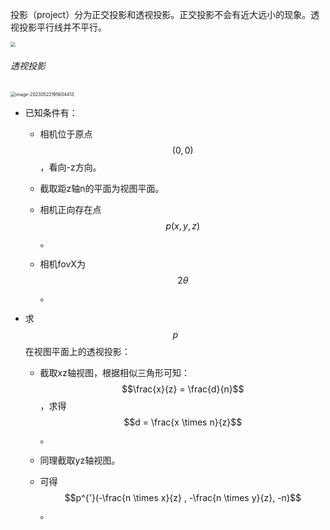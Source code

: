 

投影（project）分为正交投影和透视投影。正交投影不会有近大远小的现象。透视投影平行线并不平行。

<img src="./../../999.Asset/image-20230516192513634.png" style="zoom:50%;"/>

###### 透视投影

<img src="./../../999.Asset/image-20230522195604413.png" alt="image-20230522195604413" style="zoom:50%;" />

* 已知条件有：

  * 相机位于原点$$(0,0)$$，看向-z方向。

  * 截取距z轴n的平面为视图平面。

  * 相机正向存在点$$p(x,y,z)$$。
  * 相机fovX为$$2\theta$$。

* 求$$p$$在视图平面上的透视投影：

  * 截取xz轴视图，根据相似三角形可知：$$\frac{x}{z} = \frac{d}{n}$$，求得$$d = \frac{x \times n}{z}$$。

  * 同理截取yz轴视图。

  * 可得$$p^{'}(-\frac{n \times x}{z} , -\frac{n \times y}{z}, -n)$$。